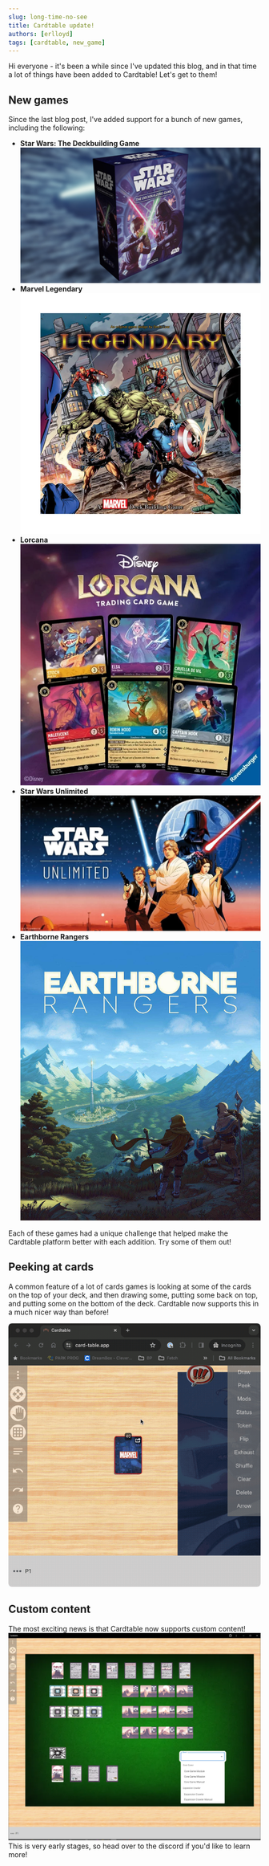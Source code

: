 ```yaml
---
slug: long-time-no-see
title: Cardtable update!
authors: [erlloyd]
tags: [cardtable, new_game]
---
```


Hi everyone - it's been a while since I've updated this blog, and in that time a lot of things have been added to Cardtable! Let's get to them!

## New games

Since the last blog post, I've added support for a bunch of new games, including the following:

- **Star Wars: The Deckbuilding Game**
  ![swdbg](./swdbg.png)
- **Marvel Legendary**
  ![marvel legendary](./marvel_legendary.webp)
- **Lorcana**
  ![lorcana](./lorcana.webp)
- **Star Wars Unlimited**
  ![star wars unlimited](./unlimited.jpg)
- **Earthborne Rangers**
  ![earthborne rangers](./ebr.jpg)

Each of these games had a unique challenge that helped make the Cardtable platform better with each addition. Try some of them out!

## Peeking at cards

A common feature of a lot of cards games is looking at some of the cards on the top of your deck, and then drawing some, putting some back on top, and putting some on the bottom of the deck. Cardtable now supports this in a much nicer way than before!

![peek](./peek.gif)

## Custom content

The most exciting news is that Cardtable now supports custom content!
![custom](./custom.png)
This is very early stages, so head over to the discord if you'd like to learn more!
